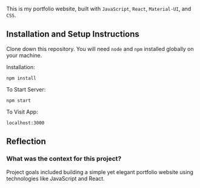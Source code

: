 
This is my portfolio website, built with `JavaScript`, `React`, `Material-UI`, and `CSS`.



## Installation and Setup Instructions

Clone down this repository. You will need `node` and `npm` installed globally on your machine.

Installation:

`npm install`

To Start Server:

`npm start`

To Visit App:

`localhost:3000`

## Reflection

### What was the context for this project?

Project goals included building a simple yet elegant portfolio website using technologies like JavaScript and React.
